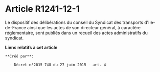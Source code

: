 # Article R1241-12-1

Le  dispositif des délibérations du conseil du Syndicat des transports  d'Ile-de-France ainsi que les actes de son directeur
général, à  caractère réglementaire, sont publiés dans un recueil des actes  administratifs du syndicat.

**Liens relatifs à cet article**

	**Créé par**:

	  - Décret n°2015-748 du 27 juin 2015 - art. 4
